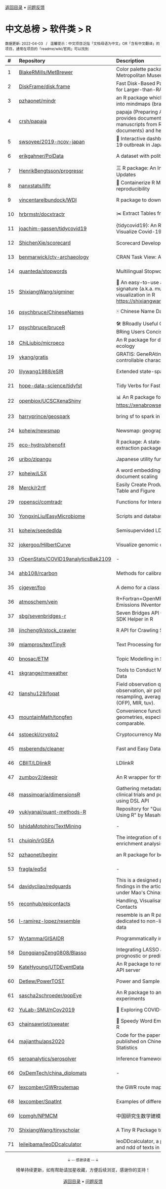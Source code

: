 <a href="https://github.com/GrowingGit/GitHub-Chinese-Top-Charts#github中文排行榜">返回目录</a> • <a href="/content/docs/feedback.md">问题反馈</a>

# 中文总榜 > 软件类 > R
<sub>数据更新: 2022-04-03&nbsp;&nbsp;&nbsp;/&nbsp;&nbsp;&nbsp;温馨提示：中文项目泛指「文档母语为中文」OR「含有中文翻译」的项目，通常在项目的「readme/wiki/官网」可以找到</sub>

|#|Repository|Description|Stars|Updated|
|:-|:-|:-|:-|:-|
|1|[BlakeRMills/MetBrewer](https://github.com/BlakeRMills/MetBrewer)|Color palette package in R inspired by works at the Metropolitan Museum of Art in New York|579|2022-03-20|
|2|[DiskFrame/disk.frame](https://github.com/DiskFrame/disk.frame)|Fast Disk-Based Parallelized Data Manipulation Framework for Larger-than-RAM Data|577|2022-03-07|
|3|[pzhaonet/mindr](https://github.com/pzhaonet/mindr)|an R package which converts markdown files (.md, .Rmd) into mindmaps (brainstorms)|545|2021-11-22|
|4|[crsh/papaja](https://github.com/crsh/papaja)|papaja (Preparing APA Journal Articles) is an R package that provides document formats to produce complete APA manuscripts from RMarkdown-files (PDF and Word documents) and helper functions that facil ...|512|2022-03-31|
|5|[swsoyee/2019-ncov-japan](https://github.com/swsoyee/2019-ncov-japan)|🦠 Interactive dashboard for real-time recording of COVID-19 outbreak in Japan|372|2022-04-02|
|6|[erikgahner/PolData](https://github.com/erikgahner/PolData)|A dataset with political datasets|368|2022-03-30|
|7|[HenrikBengtsson/progressr](https://github.com/HenrikBengtsson/progressr)|三 R package: An Inclusive, Unifying API for Progress Updates|232|2022-03-24|
|8|[nanxstats/liftr](https://github.com/nanxstats/liftr)|🐳 Containerize R Markdown documents for continuous reproducibility|162|2021-12-19|
|9|[vincentarelbundock/WDI](https://github.com/vincentarelbundock/WDI)|R package to download World Bank data|155|2022-02-25|
|10|[hrbrmstr/docxtractr](https://github.com/hrbrmstr/docxtractr)|:scissors: Extract Tables from Microsoft Word Documents with R|151|2021-10-02|
|11|[joachim-gassen/tidycovid19](https://github.com/joachim-gassen/tidycovid19)|{tidycovid19}: An R Package to Download, Tidy and Visualize Covid-19 Related Data|144|2022-04-02|
|12|[ShichenXie/scorecard](https://github.com/ShichenXie/scorecard)|Scorecard Development in R, 评分卡|133|2021-11-28|
|13|[benmarwick/ctv-archaeology](https://github.com/benmarwick/ctv-archaeology)|CRAN Task View: Archaeological Science|112|2022-03-31|
|14|[quanteda/stopwords](https://github.com/quanteda/stopwords)|Multilingual Stopword Lists in R|105|2022-01-07|
|15|[ShixiangWang/sigminer](https://github.com/ShixiangWang/sigminer)|🌲 An easy-to-use and scalable toolkit for genomic alteration signature (a.k.a. mutational signature) analysis and visualization in R https://shixiangwang.github.io/sigminer/reference/index.html|97|2022-03-17|
|16|[psychbruce/ChineseNames](https://github.com/psychbruce/ChineseNames)|🀄 Chinese Name Database (1930-2008)|87|2021-11-29|
|17|[psychbruce/bruceR](https://github.com/psychbruce/bruceR)|🛠 BRoadly Useful Convenient and Efficient R functions that BRing Users Concise and Elegant R data analyses.|80|2022-03-02|
|18|[ChiLiubio/microeco](https://github.com/ChiLiubio/microeco)|An R package for data analysis in microbial community ecology|69|2022-04-01|
|19|[ykang/gratis](https://github.com/ykang/gratis)|GRATIS: GeneRAting TIme Series with diverse and controllable characteristics|64|2022-02-06|
|20|[lilywang1988/eSIR](https://github.com/lilywang1988/eSIR)|Extended state-space SIR epidemiological models|61|2021-11-08|
|21|[hope-data-science/tidyfst](https://github.com/hope-data-science/tidyfst)|Tidy Verbs for Fast Data Manipulation|60|2022-04-02|
|22|[openbiox/UCSCXenaShiny](https://github.com/openbiox/UCSCXenaShiny)|📊 An R package for interactively exploring UCSC Xena https://xenabrowser.net/datapages/|56|2022-03-28|
|23|[harryprince/geospark](https://github.com/harryprince/geospark)|bring sf to spark in production|50|2021-12-13|
|24|[koheiw/newsmap](https://github.com/koheiw/newsmap)|Newsmap: geographical news classifier|48|2022-03-31|
|25|[eco-hydro/phenofit](https://github.com/eco-hydro/phenofit)|R package: A state-of-the-art Vegetation Phenology extraction package, phenofit|45|2022-03-01|
|26|[uribo/zipangu](https://github.com/uribo/zipangu)|Japanese utility functions and data|43|2022-03-14|
|27|[koheiw/LSX](https://github.com/koheiw/LSX)|A word embeddings-based semi-supervised model for document scaling|42|2022-03-04|
|28|[Merck/r2rtf](https://github.com/Merck/r2rtf)|Easily Create Production-Ready Rich Text Format (RTF) Table and Figure|37|2022-03-18|
|29|[ropensci/comtradr](https://github.com/ropensci/comtradr)|Functions for Interacting with the UN Comtrade API|36|2021-11-26|
|30|[YongxinLiu/EasyMicrobiome](https://github.com/YongxinLiu/EasyMicrobiome)|Scripts and databases for amplicon and metagenome|35|2022-01-28|
|31|[koheiw/seededlda](https://github.com/koheiw/seededlda)|Semisupervided LDA for theory-driven text analysis|35|2022-03-31|
|32|[jokergoo/HilbertCurve](https://github.com/jokergoo/HilbertCurve)|Visualize genomic data by Hilbert curve|35|2022-01-16|
|33|[rOpenStats/COVID19analyticsBak2109](https://github.com/rOpenStats/COVID19analyticsBak2109)|-|32|2021-10-03|
|34|[ahb108/rcarbon](https://github.com/ahb108/rcarbon)|Methods for calibrating and analysing radiocarbon dates|32|2022-02-17|
|35|[cjgeyer/foo](https://github.com/cjgeyer/foo)|A demo for a class|32|2022-01-04|
|36|[atmoschem/vein](https://github.com/atmoschem/vein)| R+Fortran+OpenMP package to estimate Vehicular Emissions INventories VEIN. |31|2022-03-15|
|37|[sbg/sevenbridges-r](https://github.com/sbg/sevenbridges-r)|Seven Bridges API Client, CWL Schema, Meta Schema, and SDK Helper in R|31|2022-01-28|
|38|[jincheng9/stock_crawler](https://github.com/jincheng9/stock_crawler)|R API for Crawling Stock and Index Data from Sina Finance|31|2021-11-08|
|39|[mlampros/textTinyR](https://github.com/mlampros/textTinyR)|Text Processing for Small or Big Data Files in R|29|2021-11-30|
|40|[bnosac/ETM](https://github.com/bnosac/ETM)|Topic Modelling in Semantic Embedding Spaces|28|2021-11-11|
|41|[skgrange/rmweather](https://github.com/skgrange/rmweather)|Tools to Conduct Meteorological Normalisation on Air Quality Data|28|2022-02-10|
|42|[tianshu129/foqat](https://github.com/tianshu129/foqat)|Field observation quick analysis toolkit (kw: field observation, air polltion, time series summary, time series resampling, average variation, ozone formation potential (OFP), MIR, tuv). |25|2022-03-06|
|43|[mountainMath/tongfen](https://github.com/mountainMath/tongfen)|Convenience functions for making data on different geometries, especially Canadian census geometries, comparable.|25|2022-02-24|
|44|[sstoeckl/crypto2](https://github.com/sstoeckl/crypto2)|Cryptocurrency Market Data|23|2022-01-25|
|45|[msberends/cleaner](https://github.com/msberends/cleaner)|Fast and Easy Data Cleaning (in R)|23|2022-02-13|
|46|[CBIIT/LDlinkR](https://github.com/CBIIT/LDlinkR)|LDlinkR|19|2021-10-07|
|47|[zumbov2/deeplr](https://github.com/zumbov2/deeplr)|An R wrapper for the DeepL Translator API|17|2022-01-27|
|48|[massimoaria/dimensionsR](https://github.com/massimoaria/dimensionsR)|Gathering metadata about publications, patents, grants, clinical trials and policy documents from DS Dimensions using DSL API|16|2022-02-07|
|49|[yukiyanai/quant-methods-R](https://github.com/yukiyanai/quant-methods-R)|Repository for "Quantitative Methods in Political Science Using R" by Masahiko Asano and Yuki Yanai|16|2021-11-17|
|50|[IshidaMotohiro/TextMining](https://github.com/IshidaMotohiro/TextMining)|-|16|2022-01-25|
|51|[chuiqin/irGSEA](https://github.com/chuiqin/irGSEA)|The integration of single cell rank-based gene set enrichment analysis|15|2021-11-26|
|52|[pzhaonet/beginr](https://github.com/pzhaonet/beginr)|an R package for beginners|15|2021-12-03|
|53|[fragla/eq5d](https://github.com/fragla/eq5d)|-|13|2022-03-31|
|54|[davidycliao/redguards](https://github.com/davidycliao/redguards)|This is a designed package for replicating the estimates and findings in the article of Factionalism and the Red Guards under Mao's China: Ideal Point Estimation Using Text Data. |11|2022-02-22|
|55|[reconhub/epicontacts](https://github.com/reconhub/epicontacts)|Handling, Visualisation and Analysis of Epidemiological Contacts|11|2021-11-23|
|56|[l-ramirez-lopez/resemble](https://github.com/l-ramirez-lopez/resemble)|resemble is an R package which implements functions dedicated to non-linear modelling of complex spectroscopy data|11|2022-03-19|
|57|[Wytamma/GISAIDR](https://github.com/Wytamma/GISAIDR)|Programmatically interact with the GISAID database.|10|2022-03-30|
|58|[DongqiangZeng0808/Blasso](https://github.com/DongqiangZeng0808/Blasso)|Integrating LASSO and bootstrapping algorithm to find best prognostic or predictive biomarkers|10|2021-10-26|
|59|[KateHyoung/UTDEventData](https://github.com/KateHyoung/UTDEventData)|An R package to retrieve  political event data from the UTD API server|10|2022-04-01|
|60|[Detlew/PowerTOST](https://github.com/Detlew/PowerTOST)|Power and Sample Size for (Bio)Equivalence Studies|10|2022-03-09|
|61|[sascha2schroeder/popEye](https://github.com/sascha2schroeder/popEye)|An R package to analyze eye-tracking data from reading experiments|9|2022-03-16|
|62|[YuLab-SMU/nCov2019](https://github.com/YuLab-SMU/nCov2019)|:microbe: Exploring COVID-19 data|8|2021-12-13|
|63|[chainsawriot/sweater](https://github.com/chainsawriot/sweater)|👚 Speedy Word Embedding Association Test & Extras using R|8|2022-03-31|
|64|[majianthu/aps2020](https://github.com/majianthu/aps2020)|Code for the paper 'Variable Selection with Copula Entropy' published on Chinese Journal of Applied Probability and Statistics|8|2022-03-17|
|65|[seroanalytics/serosolver](https://github.com/seroanalytics/serosolver)|Inference framework for serological data|8|2022-01-26|
|66|[OxDemTech/china_diplomats](https://github.com/OxDemTech/china_diplomats)|-|7|2021-11-16|
|67|[lexcomber/GWRroutemap](https://github.com/lexcomber/GWRroutemap)|the GWR route maps for physical and human geography|7|2022-01-11|
|68|[lexcomber/SpatInt](https://github.com/lexcomber/SpatInt)|Examples of different Spatial Interpolation approaches in R |7|2022-01-20|
|69|[lcpmgh/NPMCM](https://github.com/lcpmgh/NPMCM)|中国研究生数学建模竞赛获奖数据和可视化分析案例|7|2022-02-27|
|70|[ShixiangWang/tinyscholar](https://github.com/ShixiangWang/tinyscholar)|A Tiny R Package to Get and Show Google Scholar Profile|6|2021-10-26|
|71|[leileibama/leoDDcalculator](https://github.com/leileibama/leoDDcalculator)|leoDDcalculator, a package calculating the values of mdd and ndd of texts in a folder|6|2021-11-08|

<div align="center">
    <p><sub>↓ -- 感谢读者 -- ↓</sub></p>
    榜单持续更新，如有帮助请加星收藏，方便后续浏览，感谢你的支持！
</div>

<br/>

<div align="center"><a href="https://github.com/GrowingGit/GitHub-Chinese-Top-Charts#github中文排行榜">返回目录</a> • <a href="/content/docs/feedback.md">问题反馈</a></div>
